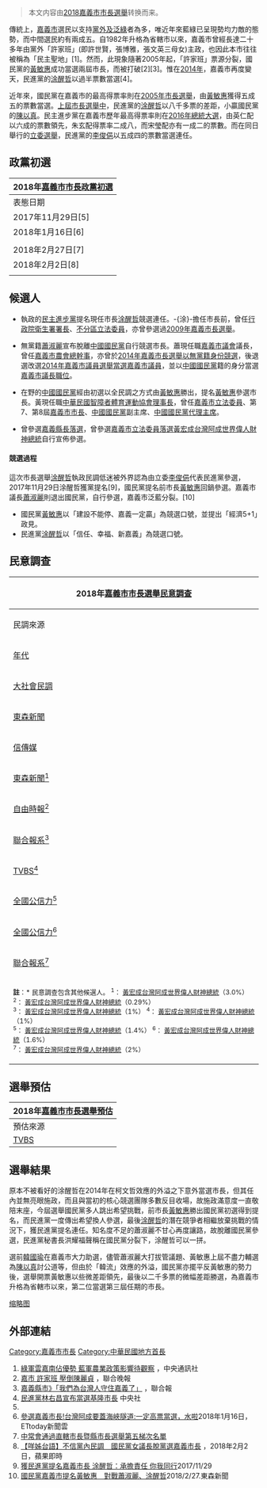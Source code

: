 > 本文内容由[2018嘉義市市長選舉](https://zh.wikipedia.org/wiki/2018嘉義市市長選舉)转换而来。


傳統上，[嘉義市](../Page/嘉義市.md "wikilink")選民以支持[黨外及](https://zh.wikipedia.org/wiki/黨外 "wikilink")[泛綠](../Page/泛綠.md "wikilink")者為多，唯近年來藍綠已呈現勢均力敵的態勢，而中間選民約有兩成五。自1982年升格為省轄市以來，嘉義市曾經長達二十多年由黨外「許家班」(即許世賢，張博雅，張文英三母女)主政，也因此本市往往被稱為「民主聖地」\[1\]。然而，此現象隨著2005年起，「許家班」票源分裂，國民黨的[黃敏惠](../Page/黃敏惠.md "wikilink")成功當選兩屆市長，而被打破\[2\]\[3\]。惟在[2014年](../Page/2014年中華民國直轄市長及縣市長選舉.md "wikilink")，嘉義市再度變天，民進黨的[涂醒哲](../Page/涂醒哲.md "wikilink")以過半票數當選\[4\]。

近年來，國民黨在嘉義市的最高得票率則在[2005年市長選舉](../Page/2005年中華民國縣市長暨縣市議員選舉.md "wikilink")，由[黃敏惠](../Page/黃敏惠.md "wikilink")獲得五成五的票數當選。[上屆市長選舉中](../Page/2014年中華民國直轄市長及縣市長選舉.md "wikilink")，民進黨的[涂醒哲](../Page/涂醒哲.md "wikilink")以八千多票的差距，小贏國民黨的[陳以真](../Page/陳以真.md "wikilink")。民主進步黨在嘉義市歷年最高得票率則在[2016年總統大選](https://zh.wikipedia.org/wiki/2016年中華民國總統選舉 "wikilink")，由英仁配以六成的票數領先，朱玄配得票率二成八，而宋瑩配亦有一成二的票數。而在同日舉行的[立委選舉](https://zh.wikipedia.org/wiki/2016年中華民國立法委員選舉 "wikilink")，民進黨的[李俊俋](../Page/李俊俋.md "wikilink")以五成四的票數當選連任。

## 政黨初選

| 2018年[嘉義市市長政黨初選](https://zh.wikipedia.org/wiki/嘉義市市長 "wikilink") |
| ---------------------------------------------------------------- |
| 表態日期                                                             |
| 2017年11月29日\[5\]                                                 |
| 2018年1月16日\[6\]                                                  |
|                                                                  |
| 2018年2月27日\[7\]                                                  |
| 2018年2月2日\[8\]                                                   |
|                                                                  |

## 候選人

  - 執政的[民主進步黨](../Page/民主進步黨.md "wikilink")提名現任市長[涂醒哲](../Page/涂醒哲.md "wikilink")競選連任。-{涂}-擔任市長前，曾任[行政院衛生署署長](https://zh.wikipedia.org/wiki/行政院衛生署 "wikilink")、[不分區立法委員](https://zh.wikipedia.org/wiki/不分區立法委員 "wikilink")，亦曾參選過[2009年嘉義市長選舉](https://zh.wikipedia.org/wiki/2009年中華民國縣市長選舉 "wikilink")。

<!-- end list -->

  - 無黨籍[蕭淑麗](../Page/蕭淑麗.md "wikilink")宣布脫離[中國國民黨](../Page/中國國民黨.md "wikilink")自行競選市長。蕭現任職[嘉義市議會](../Page/嘉義市議會.md "wikilink")議長，曾任[嘉義市農會總幹事](https://zh.wikipedia.org/wiki/嘉義市農會 "wikilink")，亦曾於[2014年嘉義市長選舉以無黨籍身份競選](../Page/2014年中華民國直轄市長及縣市長選舉.md "wikilink")，後退選改選[2014年嘉義市議員選舉當選嘉義市議員](../Page/2014年中華民國地方公職人員選舉.md "wikilink")，並以[中國國民黨](../Page/中國國民黨.md "wikilink")籍的身分當選[嘉義市議長職位](https://zh.wikipedia.org/wiki/嘉義市議長 "wikilink")。

<!-- end list -->

  - 在野的[中國國民黨](../Page/中國國民黨.md "wikilink")經由初選以全民調之方式由[黃敏惠](../Page/黃敏惠.md "wikilink")勝出，提名[黃敏惠](../Page/黃敏惠.md "wikilink")參選市長。黃現任職[中華民國智障者體育運動協會理事長](https://zh.wikipedia.org/wiki/中華民國智障者體育運動協會 "wikilink")，曾任[嘉義市立法委員](https://zh.wikipedia.org/wiki/嘉義市立法委員 "wikilink")、第7、第8屆[嘉義市市長](https://zh.wikipedia.org/wiki/嘉義市市長 "wikilink")、[中國國民黨](../Page/中國國民黨.md "wikilink")副主席、[中國國民黨](../Page/中國國民黨.md "wikilink")[代理主席](../Page/中國國民黨主席.md "wikilink")。

<!-- end list -->

  - 曾參選[嘉義縣長落選](https://zh.wikipedia.org/wiki/嘉義縣長 "wikilink")，曾參選[嘉義市](../Page/嘉義市.md "wikilink")[立法委員落選](https://zh.wikipedia.org/wiki/立法委員 "wikilink")[黃宏成台灣阿成世界偉人財神總統](../Page/黃宏成台灣阿成世界偉人財神總統.md "wikilink")自行宣佈參選。

#### 競選過程

這次市長選舉[涂醒哲](../Page/涂醒哲.md "wikilink")執政民調低迷被外界認為由立委[李俊俋](../Page/李俊俋.md "wikilink")代表民進黨參選，2017年11月29日涂醒哲獲黨提名\[9\]，國民黨提名前市長[黃敏惠](../Page/黃敏惠.md "wikilink")回鍋參選。嘉義市議長[蕭淑麗](../Page/蕭淑麗.md "wikilink")則退出國民黨，自行參選，嘉義市泛藍分裂。\[10\]

  - 國民黨[黃敏惠](../Page/黃敏惠.md "wikilink")以「建設不能停、嘉義一定贏」為競選口號，並提出「經濟5+1」政見。
  - 民進黨[涂醒哲](../Page/涂醒哲.md "wikilink")以「信任、幸福、新嘉義」為競選口號。

## 民意調查

<table>
<thead>
<tr class="header">
<th><p>2018年<a href="https://zh.wikipedia.org/wiki/嘉義市市長" title="wikilink">嘉義市市長選舉民意調查</a></p></th>
</tr>
</thead>
<tbody>
<tr class="odd">
<td><p>民調來源</p></td>
</tr>
<tr class="even">
<td><p><a href="http://survey.eracom.com.tw/file/productimages25/20180116%E5%98%89%E7%BE%A9%E5%B8%82%E9%95%B7%E9%81%B8%E6%83%85.pdf">年代</a></p></td>
</tr>
<tr class="odd">
<td><p><a href="https://www.facebook.com/gssc45029214/photos/pcb.2049939111960396/2049938765293764/?type=3&amp;theater">大社會民調</a></p></td>
</tr>
<tr class="even">
<td><p><a href="https://www.ettoday.net/news/20180604/1183055.htm">東森新聞</a></p></td>
</tr>
<tr class="odd">
<td><p><a href="https://www.cmmedia.com.tw/home/articles/11598">信傳媒</a></p></td>
</tr>
<tr class="even">
<td><p><a href="https://www.ettoday.net/news/20180928/1268869.htm">東森新聞<sup>1</sup></a></p></td>
</tr>
<tr class="odd">
<td><p><a href="http://news.ltn.com.tw/news/focus/paper/1235692">自由時報<sup>2</sup></a></p></td>
</tr>
<tr class="even">
<td><p><a href="https://udn.com/news/story/11311/3404539">聯合報系<sup>3</sup></a></p></td>
</tr>
<tr class="odd">
<td><p><a href="https://cc.tvbs.com.tw/portal/file/poll_center/2018/20181019/ae625898aa3c9833574c1366979aead7.pdf">TVBS<sup>4</sup></a></p></td>
</tr>
<tr class="even">
<td><p><a href="http://www.tcf.tw/%E8%AC%9D%E6%98%8E%E8%BC%9D%EF%BC%9A2018%E5%98%89%E7%BE%A9%E5%B8%82%E9%95%B7%E9%81%B8%E8%88%89%E6%B0%91%E8%AA%BF%E7%99%BC%E5%B8%83%E6%9C%83-%E4%B8%89%E5%BC%B7%E5%A4%B1%E8%A1%A1-%E9%BB%83%E6%95%8F/">全國公信力<sup>5</sup></a></p></td>
</tr>
<tr class="odd">
<td><p><a href="http://www.tcf.tw/%E8%AC%9D%E6%98%8E%E8%BC%9D%EF%BC%9A2018%E5%98%89%E7%BE%A9%E5%B8%82%E9%95%B7%E9%81%B8%E8%88%89%E6%B0%91%E8%AA%BF%E7%99%BC%E5%B8%83%E6%9C%83-%E4%B8%89%E5%BC%B7%E5%A4%B1%E8%A1%A1-%E9%BB%83%E6%95%8F/">全國公信力<sup>6</sup></a></p></td>
</tr>
<tr class="even">
<td><p><a href="https://udn.com/news/story/10958/3470073?from=udn-catelistnews_ch2">聯合報系<sup>7</sup></a></p></td>
</tr>
<tr class="odd">
<td><p><font size="2"><strong>註</strong>：* 民意調查包含其他候選人。 <sup>1</sup>： <a href="../Page/黃宏成台灣阿成世界偉人財神總統.md" title="wikilink">黃宏成台灣阿成世界偉人財神總統</a>（3.0%） <sup>2</sup>： <a href="../Page/黃宏成台灣阿成世界偉人財神總統.md" title="wikilink">黃宏成台灣阿成世界偉人財神總統</a>（0.29%）<br />
<sup>3</sup>： <a href="../Page/黃宏成台灣阿成世界偉人財神總統.md" title="wikilink">黃宏成台灣阿成世界偉人財神總統</a>（1%） <sup>4</sup>： <a href="../Page/黃宏成台灣阿成世界偉人財神總統.md" title="wikilink">黃宏成台灣阿成世界偉人財神總統</a>（1%）<br />
<sup>5</sup>： <a href="../Page/黃宏成台灣阿成世界偉人財神總統.md" title="wikilink">黃宏成台灣阿成世界偉人財神總統</a>（1.4%） <sup>6</sup>： <a href="../Page/黃宏成台灣阿成世界偉人財神總統.md" title="wikilink">黃宏成台灣阿成世界偉人財神總統</a>（1.6%）<br />
<sup>7</sup>： <a href="../Page/黃宏成台灣阿成世界偉人財神總統.md" title="wikilink">黃宏成台灣阿成世界偉人財神總統</a>（2%）<br />
</font></p></td>
</tr>
</tbody>
</table>

## 選舉預估

| 2018年[嘉義市市長選舉預估](https://zh.wikipedia.org/wiki/嘉義市市長 "wikilink") |
| ---------------------------------------------------------------- |
| 預估來源                                                             |
| [TVBS](https://news.tvbs.com.tw/politics/1010151)                |

## 選舉結果

原本不被看好的涂醒哲在2014年在柯文哲效應的外溢之下意外當選市長，但其任內並無亮眼施政，而且與當初的核心競選團隊多數反目收場，故施政滿意度一直敬陪末座，今屆選舉國民黨多人跳出希望挑戰，前市長[黃敏惠](../Page/黃敏惠.md "wikilink")勝出國民黨初選得到提名，而民進黨一度傳出希望換人參選，最後[涂醒哲](../Page/涂醒哲.md "wikilink")的潛在競爭者相繼放棄挑戰的情況下，獲民進黨提名連任。知名度不足的蕭淑麗不甘心再度讓路，故脫離國民黨參選，民進黨秘書長洪耀福聲稱在國民黨分裂下，涂醒哲可以一拼。

選前[韓國瑜](../Page/韓國瑜.md "wikilink")在嘉義市大力助選，儘管蕭淑麗大打拔管議題、黃敏惠上屆不盡力輔選為[陳以真](../Page/陳以真.md "wikilink")討公道等，但由於「韓流」效應的外溢，國民黨亦擺平反黃敏惠的勢力後，選舉開票黃敏惠以些微差距領先，最後以二千多票的微幅差距勝選，為嘉義市升格為省轄市以來，第二位當選第三屆任期的市長。

[缩略图](https://zh.wikipedia.org/wiki/File:Chiayi_provincial_2018.png "fig:缩略图")

## 外部連結

[Category:嘉義市市長](https://zh.wikipedia.org/wiki/Category:嘉義市市長 "wikilink") [Category:中華民國地方首長](https://zh.wikipedia.org/wiki/Category:中華民國地方首長 "wikilink")

1.  [綠軍雲嘉南佔優勢 藍軍農業政策影響待觀察](http://www.cnanews.gov.tw/report/2004president/readspec.php?no=0200&start=210&id=200401010056) ，中央通訊社
2.  [嘉市 許家班 壓倒陳麗貞](http://mag.udn.com/mag/vote2005/storypage.jsp?f_ART_ID=23715) ，聯合晚報
3.  [嘉義縣市》「我們為台灣人守住嘉義了」](http://mag.udn.com/mag/vote2009/storypage.jsp?f_MAIN_ID=432&f_SUB_ID=4408&f_ART_ID=225351) ，聯合報
4.  [民進黨林右昌宣布當選基隆市長](http://www.cna.com.tw/news/firstnews/201411295010-1.aspx) 中央社
5.
6.  [參選嘉義市長\!台灣阿成要蓋海峽隧道:一定高票當選，水啦](https://www.ettoday.net/news/20180116/1094070.htm)2018年1月16日，ETtoday新聞雲
7.  [中常會通過直轄市長暨縣市長選舉第五梯次名單](http://www.kmt.org.tw/2018/02/blog-post_14.html)
8.  [【咩姊台語】不信黨內民調　國民黨女議長脫黨選嘉義市長](https://tw.news.appledaily.com/politics/realtime/20180202/1290778) ，2018年2月2日，蘋果即時
9.  [獲民進黨提名嘉義市長 涂醒哲：承擔責任 你我同行](http://www.ntdtv.com.tw/b5/20171129/video/210546.html?%E7%8D%B2%E6%B0%91%E9%80%B2%E9%BB%A8%E6%8F%90%E5%90%8D%E5%98%89%E7%BE%A9%E5%B8%82%E9%95%B7%20%E6%B6%82%E9%86%92%E5%93%B2%EF%BC%9A%E6%89%BF%E6%93%94%E8%B2%AC%E4%BB%BB%20%E4%BD%A0%E6%88%91%E5%90%8C%E8%A1%8C)2017/11/29
10. [國民黨嘉義市提名黃敏惠　對戰蕭淑麗、涂醒哲](https://www.ettoday.net/news/20180227/1120452.htm)2018/2/27.東森新聞